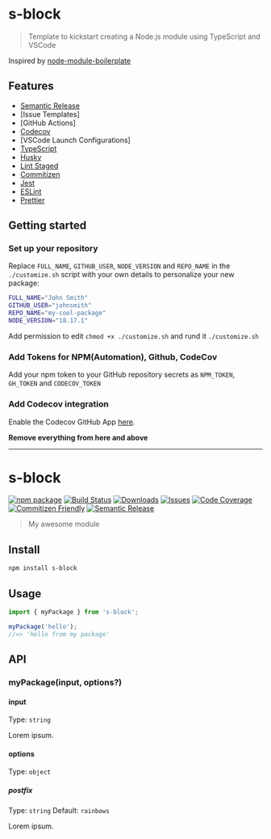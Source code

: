 # s-block

> Template to kickstart creating a Node.js module using TypeScript and VSCode

Inspired by [node-module-boilerplate](https://github.com/sindresorhus/node-module-boilerplate)

## Features

- [Semantic Release](https://github.com/semantic-release/semantic-release)
- [Issue Templates]
- [GitHub Actions]
- [Codecov](https://about.codecov.io/)
- [VSCode Launch Configurations]
- [TypeScript](https://www.typescriptlang.org/)
- [Husky](https://github.com/typicode/husky)
- [Lint Staged](https://github.com/okonet/lint-staged)
- [Commitizen](https://github.com/search?q=commitizen)
- [Jest](https://jestjs.io/)
- [ESLint](https://eslint.org/)
- [Prettier](https://prettier.io/)

## Getting started

### Set up your repository

Replace `FULL_NAME`, `GITHUB_USER`, `NODE_VERSION` and `REPO_NAME` in the `./customize.sh` script with your own details to personalize your new package: 

```bash
FULL_NAME="John Smith"
GITHUB_USER="johnsmith"
REPO_NAME="my-cool-package"
NODE_VERSION="18.17.1"
```
Add permission to edit `chmod +x ./customize.sh` and rund it `./customize.sh` 

### Add Tokens for NPM(**Automation**), Github, CodeCov

Add your npm token to your GitHub repository secrets as `NPM_TOKEN`, `GH_TOKEN` and `CODECOV_TOKEN`

### Add Codecov integration

Enable the Codecov GitHub App [here](https://github.com/apps/codecov).

**Remove everything from here and above**

---

# s-block

[![npm package][npm-img]][npm-url]
[![Build Status][build-img]][build-url]
[![Downloads][downloads-img]][downloads-url]
[![Issues][issues-img]][issues-url]
[![Code Coverage][codecov-img]][codecov-url]
[![Commitizen Friendly][commitizen-img]][commitizen-url]
[![Semantic Release][semantic-release-img]][semantic-release-url]

> My awesome module

## Install

```bash
npm install s-block
```

## Usage

```ts
import { myPackage } from 's-block';

myPackage('hello');
//=> 'hello from my package'
```

## API

### myPackage(input, options?)

#### input

Type: `string`

Lorem ipsum.

#### options

Type: `object`

##### postfix

Type: `string`
Default: `rainbows`

Lorem ipsum.

[build-img]:https://github.com/SebastianWesolowski/s-block/actions/workflows/release.yml/badge.svg
[build-url]:https://github.com/SebastianWesolowski/s-block/actions/workflows/release.yml
[downloads-img]:https://img.shields.io/npm/dt/s-block
[downloads-url]:https://www.npmtrends.com/s-block
[npm-img]:https://img.shields.io/npm/v/s-block
[npm-url]:https://www.npmjs.com/package/s-block
[issues-img]:https://img.shields.io/github/issues/SebastianWesolowski/s-block
[issues-url]:https://github.com/SebastianWesolowski/s-block/issues
[codecov-img]:https://codecov.io/gh/SebastianWesolowski/s-block/branch/main/graph/badge.svg
[codecov-url]:https://codecov.io/gh/SebastianWesolowski/s-block
[semantic-release-img]:https://img.shields.io/badge/%20%20%F0%9F%93%A6%F0%9F%9A%80-semantic--release-e10079.svg
[semantic-release-url]:https://github.com/semantic-release/semantic-release
[commitizen-img]:https://img.shields.io/badge/commitizen-friendly-brightgreen.svg
[commitizen-url]:http://commitizen.github.io/cz-cli/
